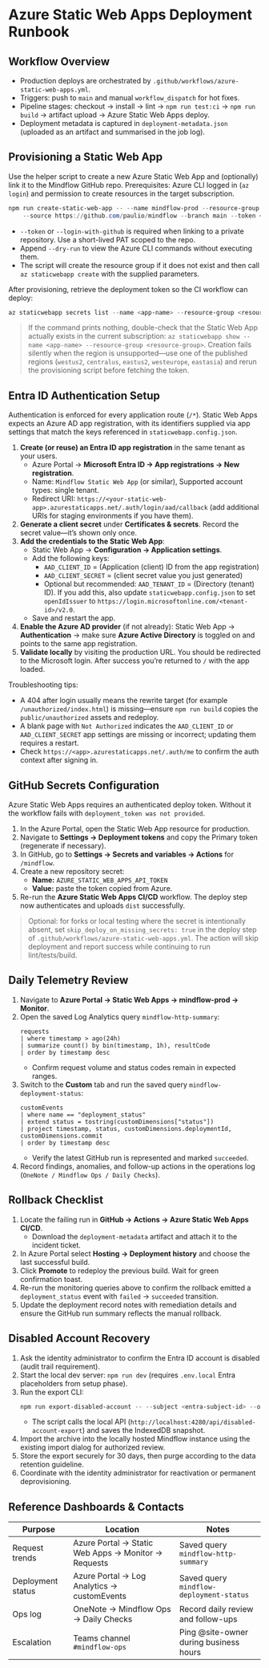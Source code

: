 # Azure Static Web Apps Deployment Runbook

## Workflow Overview
- Production deploys are orchestrated by `.github/workflows/azure-static-web-apps.yml`.
- Triggers: push to `main` and manual `workflow_dispatch` for hot fixes.
- Pipeline stages: checkout → install → lint → `npm run test:ci` → `npm run build` → artifact upload → Azure Static Web Apps deploy.
- Deployment metadata is captured in `deployment-metadata.json` (uploaded as an artifact and summarised in the job log).

## Provisioning a Static Web App
Use the helper script to create a new Azure Static Web App and (optionally) link it to the Mindflow GitHub repo. Prerequisites: Azure CLI logged in (`az login`) and permission to create resources in the target subscription.

```powershell
npm run create-static-web-app -- --name mindflow-prod --resource-group mindflow-rg --location eastus2 `
	--source https://github.com/paulio/mindflow --branch main --token <github-pat> --tag project=mindflow --tag env=prod
```

- `--token` or `--login-with-github` is required when linking to a private repository. Use a short-lived PAT scoped to the repo.
- Append `--dry-run` to view the Azure CLI commands without executing them.
- The script will create the resource group if it does not exist and then call `az staticwebapp create` with the supplied parameters.

After provisioning, retrieve the deployment token so the CI workflow can deploy:

```powershell
az staticwebapp secrets list --name <app-name> --resource-group <resource-group> --query properties.deploymentToken --output tsv
```

> If the command prints nothing, double-check that the Static Web App actually exists in the current subscription: `az staticwebapp show --name <app-name> --resource-group <resource-group>`. Creation fails silently when the region is unsupported—use one of the published regions (`westus2`, `centralus`, `eastus2`, `westeurope`, `eastasia`) and rerun the provisioning script before fetching the token.

## Entra ID Authentication Setup
Authentication is enforced for every application route (`/*`). Static Web Apps expects an Azure AD app registration, with its identifiers supplied via app settings that match the keys referenced in `staticwebapp.config.json`.

1. **Create (or reuse) an Entra ID app registration** in the same tenant as your users.
	 - Azure Portal → **Microsoft Entra ID → App registrations → New registration**.
	 - Name: `Mindflow Static Web App` (or similar), Supported account types: single tenant.
	 - Redirect URI: `https://<your-static-web-app>.azurestaticapps.net/.auth/login/aad/callback`
		 (add additional URIs for staging environments if you have them).
2. **Generate a client secret** under **Certificates & secrets**. Record the secret value—it’s shown only once.
3. **Add the credentials to the Static Web App**:
	 - Static Web App → **Configuration → Application settings**.
	 - Add the following keys:
		 - `AAD_CLIENT_ID` = (Application (client) ID from the app registration)
		 - `AAD_CLIENT_SECRET` = (client secret value you just generated)
		 - Optional but recommended: `AAD_TENANT_ID` = (Directory (tenant) ID). If you add this, also update `staticwebapp.config.json` to set `openIdIssuer` to `https://login.microsoftonline.com/<tenant-id>/v2.0`.
	 - Save and restart the app.
4. **Enable the Azure AD provider** (if not already): Static Web App → **Authentication** → make sure **Azure Active Directory** is toggled on and points to the same app registration.
5. **Validate locally** by visiting the production URL. You should be redirected to the Microsoft login. After success you’re returned to `/` with the app loaded.

Troubleshooting tips:
- A 404 after login usually means the rewrite target (for example `/unauthorized/index.html`) is missing—ensure `npm run build` copies the `public/unauthorized` assets and redeploy.
- A blank page with `Not Authorized` indicates the `AAD_CLIENT_ID` or `AAD_CLIENT_SECRET` app settings are missing or incorrect; updating them requires a restart.
- Check `https://<app>.azurestaticapps.net/.auth/me` to confirm the auth context after signing in.

## GitHub Secrets Configuration
Azure Static Web Apps requires an authenticated deploy token. Without it the workflow fails with `deployment_token was not provided`.

1. In the Azure Portal, open the Static Web App resource for production.
2. Navigate to **Settings → Deployment tokens** and copy the Primary token (regenerate if necessary).
3. In GitHub, go to **Settings → Secrets and variables → Actions** for `/mindflow`.
4. Create a new repository secret:
	- **Name:** `AZURE_STATIC_WEB_APPS_API_TOKEN`
	- **Value:** paste the token copied from Azure.
5. Re-run the **Azure Static Web Apps CI/CD** workflow. The deploy step now authenticates and uploads `dist` successfully.

> Optional: for forks or local testing where the secret is intentionally absent, set `skip_deploy_on_missing_secrets: true` in the deploy step of `.github/workflows/azure-static-web-apps.yml`. The action will skip deployment and report success while continuing to run lint/tests/build.

## Daily Telemetry Review
1. Navigate to **Azure Portal → Static Web Apps → mindflow-prod → Monitor**.
2. Open the saved Log Analytics query `mindflow-http-summary`:
	```kusto
	requests
	| where timestamp > ago(24h)
	| summarize count() by bin(timestamp, 1h), resultCode
	| order by timestamp desc
	```
	- Confirm request volume and status codes remain in expected ranges.
3. Switch to the **Custom** tab and run the saved query `mindflow-deployment-status`:
	```kusto
	customEvents
	| where name == "deployment_status"
	| extend status = tostring(customDimensions["status"])
	| project timestamp, status, customDimensions.deploymentId, customDimensions.commit
	| order by timestamp desc
	```
	- Verify the latest GitHub run is represented and marked `succeeded`.
4. Record findings, anomalies, and follow-up actions in the operations log (`OneNote / Mindflow Ops / Daily Checks`).

## Rollback Checklist
1. Locate the failing run in **GitHub → Actions → Azure Static Web Apps CI/CD**.
	- Download the `deployment-metadata` artifact and attach it to the incident ticket.
2. In Azure Portal select **Hosting → Deployment history** and choose the last successful build.
3. Click **Promote** to redeploy the previous build. Wait for green confirmation toast.
4. Re-run the monitoring queries above to confirm the rollback emitted a `deployment_status` event with `failed` → `succeeded` transition.
5. Update the deployment record notes with remediation details and ensure the GitHub run summary reflects the manual rollback.

## Disabled Account Recovery
1. Ask the identity administrator to confirm the Entra ID account is disabled (audit trail requirement).
2. Start the local dev server: `npm run dev` (requires `.env.local` Entra placeholders from setup phase).
3. Run the export CLI:
	```powershell
	npm run export-disabled-account -- --subject <entra-subject-id> --output ./exports/<alias>.zip
	```
	- The script calls the local API (`http://localhost:4280/api/disabled-account-export`) and saves the IndexedDB snapshot.
4. Import the archive into the locally hosted Mindflow instance using the existing import dialog for authorized review.
5. Store the export securely for 30 days, then purge according to the data retention guideline.
6. Coordinate with the identity administrator for reactivation or permanent deprovisioning.

## Reference Dashboards & Contacts
| Purpose | Location | Notes |
|---------|----------|-------|
| Request trends | Azure Portal → Static Web Apps → Monitor → Requests | Saved query `mindflow-http-summary` |
| Deployment status | Azure Portal → Log Analytics → customEvents | Saved query `mindflow-deployment-status` |
| Ops log | OneNote → Mindflow Ops → Daily Checks | Record daily review and follow-ups |
| Escalation | Teams channel `#mindflow-ops` | Ping @site-owner during business hours |
